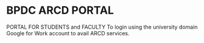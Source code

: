 # BPDC ARCD PORTAL

PORTAL FOR STUDENTS and FACULTY To login using the university domain Google for Work account to avail ARCD services.
